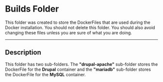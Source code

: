 **Builds Folder**
===================
This folder was created to store the DockerFiles that are used during the Docker installation. You should not delete this folder. You should also avoid changing these files unless you are sure of what you are doing.

----------

Description
-------------
This folder has two sub-folders. The **"drupal-apache"** sub-folder stores the DockerFile for the **Drupal** container and the **"mariadb"** sub-folder stores the DockerFile for the **MySQL** container. 